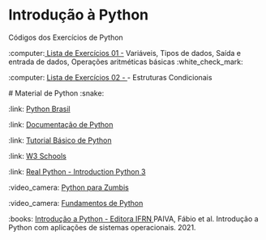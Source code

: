 # Introdução à  Python 
Códigos dos Exercícios de Python 
<p> :computer:<a href="https://github.com/tatycalixto/introducao-python/tree/main/Aula01"> Lista de Exercícios 01 -</a> Variáveis, Tipos de dados, Saída e entrada de dados, Operações aritméticas básicas :white_check_mark:</p>
<p>:computer: <a href=""> Lista de Exercícios 02 - </a> - Estruturas Condicionais </p>
# Material de Python :snake:
<p>:link: <a href="https://python.org.br/"> Python Brasil </a>  </p>
<p>:link: <a href="https://docs.python.org/pt-br/3/tutorial/index.html"> Documentação de Python</a>  </p>
<p>:link: <a href="https://www.devmedia.com.br/python-tutorial/33274">Tutorial Básico de Python</a>  </p>
<p>:link: <a href="https://www.w3schools.com/python/">W3 Schools</a>  </p>
<p>:link: <a href="https://realpython.com/learning-paths/python3-introduction/"> Real Python - Introduction Python 3</a>  </p>
<p>:video_camera: <a href="https://www.youtube.com/watch?v=YO58tXerKDc&list=PLUukMN0DTKCtbzhbYe2jdF4cr8MOWClXc"> Python para Zumbis </a> </p>
<p>:video_camera: <a href="https://www.youtube.com/watch?v=S9uPNppGsGo&list=PLHz_AreHm4dlKP6QQCekuIPky1CiwmdI6"> Fundamentos de Python </a> </p>
<p>:books: <a href="https://memoria.ifrn.edu.br/bitstream/handle/1044/2090/EBOOK%20-%20INTRODU%C3%87%C3%83O%20A%20PYTHON%20%28EDITORA%20IFRN%29.pdf?sequence=1&isAllowed=y">Introdução a Python - Editora IFRN </a> PAIVA, Fábio et al. Introdução a Python com aplicações de sistemas operacionais. 2021.</p>

